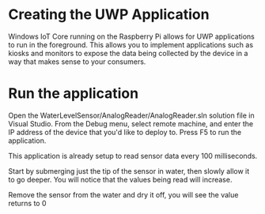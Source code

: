 # Creating the UWP Application
Windows IoT Core running on the Raspberry Pi allows for UWP applications to run in the foreground. This allows you to implement applications such as kiosks and monitors to expose the data being collected by the device in a way that makes sense to your consumers.

# Run the application
Open the WaterLevelSensor/AnalogReader/AnalogReader.sln solution file in Visual Studio. From the Debug menu, select remote machine, and enter the IP address of the device that you'd like to deploy to. Press F5 to run the application.

This application is already setup to read sensor data every 100 milliseconds.

Start by submerging just the tip of the sensor in water, then slowly allow it to go deeper. You will notice that the values being read will increase. 

Remove the sensor from the water and dry it off, you will see the value returns to 0
